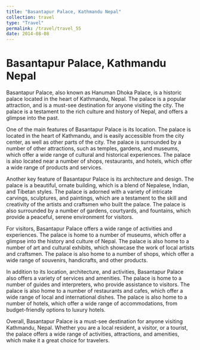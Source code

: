```yaml
---
title: "Basantapur Palace, Kathmandu Nepal"
collection: travel
type: "Travel"
permalink: /travel/travel_55
date: 2014-08-08
---
```


# Basantapur Palace, Kathmandu Nepal
Basantapur Palace, also known as Hanuman Dhoka Palace, is a historic palace located in the heart of Kathmandu, Nepal. The palace is a popular attraction, and is a must-see destination for anyone visiting the city. The palace is a testament to the rich culture and history of Nepal, and offers a glimpse into the past.

One of the main features of Basantapur Palace is its location. The palace is located in the heart of Kathmandu, and is easily accessible from the city center, as well as other parts of the city. The palace is surrounded by a number of other attractions, such as temples, gardens, and museums, which offer a wide range of cultural and historical experiences. The palace is also located near a number of shops, restaurants, and hotels, which offer a wide range of products and services.

Another key feature of Basantapur Palace is its architecture and design. The palace is a beautiful, ornate building, which is a blend of Nepalese, Indian, and Tibetan styles. The palace is adorned with a variety of intricate carvings, sculptures, and paintings, which are a testament to the skill and creativity of the artists and craftsmen who built the palace. The palace is also surrounded by a number of gardens, courtyards, and fountains, which provide a peaceful, serene environment for visitors.

For visitors, Basantapur Palace offers a wide range of activities and experiences. The palace is home to a number of museums, which offer a glimpse into the history and culture of Nepal. The palace is also home to a number of art and cultural exhibits, which showcase the work of local artists and craftsmen. The palace is also home to a number of shops, which offer a wide range of souvenirs, handicrafts, and other products.

In addition to its location, architecture, and activities, Basantapur Palace also offers a variety of services and amenities. The palace is home to a number of guides and interpreters, who provide assistance to visitors. The palace is also home to a number of restaurants and cafes, which offer a wide range of local and international dishes. The palace is also home to a number of hotels, which offer a wide range of accommodations, from budget-friendly options to luxury hotels.

Overall, Basantapur Palace is a must-see destination for anyone visiting Kathmandu, Nepal. Whether you are a local resident, a visitor, or a tourist, the palace offers a wide range of activities, attractions, and amenities, which make it a great choice for travelers.
